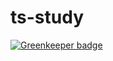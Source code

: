 # ts-study

[![Greenkeeper badge](https://badges.greenkeeper.io/yinshuxun/ts-study.svg)](https://greenkeeper.io/)
